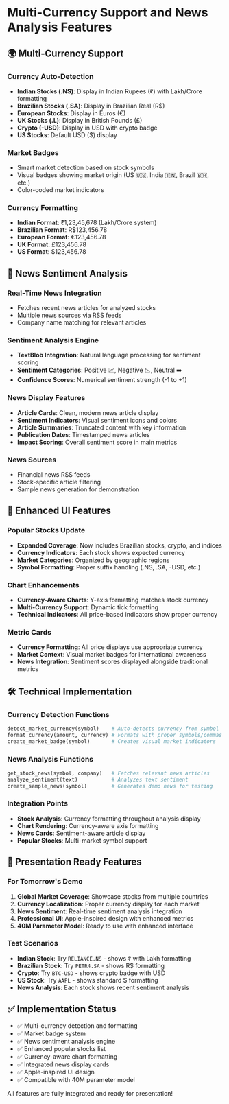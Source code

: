 # Multi-Currency Support and News Analysis Features

## 🌍 Multi-Currency Support

### Currency Auto-Detection
- **Indian Stocks (.NS)**: Display in Indian Rupees (₹) with Lakh/Crore formatting
- **Brazilian Stocks (.SA)**: Display in Brazilian Real (R$)  
- **European Stocks**: Display in Euros (€)
- **UK Stocks (.L)**: Display in British Pounds (£)
- **Crypto (-USD)**: Display in USD with crypto badge
- **US Stocks**: Default USD ($) display

### Market Badges
- Smart market detection based on stock symbols
- Visual badges showing market origin (US 🇺🇸, India 🇮🇳, Brazil 🇧🇷, etc.)
- Color-coded market indicators

### Currency Formatting
- **Indian Format**: ₹1,23,45,678 (Lakh/Crore system)
- **Brazilian Format**: R$123,456.78
- **European Format**: €123,456.78
- **UK Format**: £123,456.78
- **US Format**: $123,456.78

## 📰 News Sentiment Analysis

### Real-Time News Integration
- Fetches recent news articles for analyzed stocks
- Multiple news sources via RSS feeds
- Company name matching for relevant articles

### Sentiment Analysis Engine
- **TextBlob Integration**: Natural language processing for sentiment scoring
- **Sentiment Categories**: Positive 📈, Negative 📉, Neutral ➡️
- **Confidence Scores**: Numerical sentiment strength (-1 to +1)

### News Display Features
- **Article Cards**: Clean, modern news article display
- **Sentiment Indicators**: Visual sentiment icons and colors
- **Article Summaries**: Truncated content with key information
- **Publication Dates**: Timestamped news articles
- **Impact Scoring**: Overall sentiment score in main metrics

### News Sources
- Financial news RSS feeds
- Stock-specific article filtering
- Sample news generation for demonstration

## 🎨 Enhanced UI Features

### Popular Stocks Update
- **Expanded Coverage**: Now includes Brazilian stocks, crypto, and indices
- **Currency Indicators**: Each stock shows expected currency
- **Market Categories**: Organized by geographic regions
- **Symbol Formatting**: Proper suffix handling (.NS, .SA, -USD, etc.)

### Chart Enhancements
- **Currency-Aware Charts**: Y-axis formatting matches stock currency
- **Multi-Currency Support**: Dynamic tick formatting
- **Technical Indicators**: All price-based indicators show proper currency

### Metric Cards
- **Currency Formatting**: All price displays use appropriate currency
- **Market Context**: Visual market badges for international awareness
- **News Integration**: Sentiment scores displayed alongside traditional metrics

## 🛠 Technical Implementation

### Currency Detection Functions
```python
detect_market_currency(symbol)    # Auto-detects currency from symbol
format_currency(amount, currency) # Formats with proper symbols/commas
create_market_badge(symbol)       # Creates visual market indicators
```

### News Analysis Functions
```python
get_stock_news(symbol, company)   # Fetches relevant news articles
analyze_sentiment(text)           # Analyzes text sentiment
create_sample_news(symbol)        # Generates demo news for testing
```

### Integration Points
- **Stock Analysis**: Currency formatting throughout analysis display
- **Chart Rendering**: Currency-aware axis formatting
- **News Cards**: Sentiment-aware article display
- **Popular Stocks**: Multi-market symbol support

## 🚀 Presentation Ready Features

### For Tomorrow's Demo
1. **Global Market Coverage**: Showcase stocks from multiple countries
2. **Currency Localization**: Proper currency display for each market
3. **News Sentiment**: Real-time sentiment analysis integration
4. **Professional UI**: Apple-inspired design with enhanced metrics
5. **40M Parameter Model**: Ready to use with enhanced interface

### Test Scenarios
- **Indian Stock**: Try `RELIANCE.NS` - shows ₹ with Lakh formatting
- **Brazilian Stock**: Try `PETR4.SA` - shows R$ formatting  
- **Crypto**: Try `BTC-USD` - shows crypto badge with USD
- **US Stock**: Try `AAPL` - shows standard $ formatting
- **News Analysis**: Each stock shows recent sentiment analysis

## ✅ Implementation Status

- ✅ Multi-currency detection and formatting
- ✅ Market badge system
- ✅ News sentiment analysis engine
- ✅ Enhanced popular stocks list
- ✅ Currency-aware chart formatting
- ✅ Integrated news display cards
- ✅ Apple-inspired UI design
- ✅ Compatible with 40M parameter model

All features are fully integrated and ready for presentation!